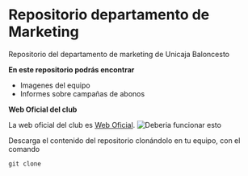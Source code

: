 # Repositorio departamento de Marketing
Repositorio del departamento de marketing de Unicaja Baloncesto

**En este repositorio podrás encontrar**
+ Imagenes del equipo
+ Informes sobre campañas de abonos

**Web Oficial del club**

La web oficial del club es [Web Oficial](https://www.unicajabaloncesto.com/).
![Deberia funcionar esto](https://www.unicajabaloncesto.com/Images/Web/logo.png)

Descarga el contenido del repositorio clonándolo en tu equipo, con el comando
```
git clone
```

